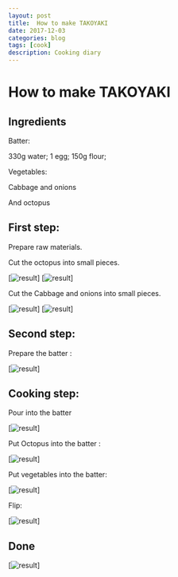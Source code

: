 ```yaml
---
layout: post
title:  How to make TAKOYAKI
date: 2017-12-03
categories: blog
tags: [cook]
description: Cooking diary
---
```


# How to make TAKOYAKI

## Ingredients

Batter:

330g water;
1 egg;
150g flour;

Vegetables:

Cabbage and onions 

And octopus

## First step:

Prepare raw materials.

Cut the octopus into small pieces.

[![result](http://oybqmhgid.bkt.clouddn.com/cook1%20%281%29.jpg)]
[![result](http://oybqmhgid.bkt.clouddn.com/cook1%20%284%29.jpg)]

Cut the Cabbage and onions  into small pieces.

[![result](http://oybqmhgid.bkt.clouddn.com/cook1%20%282%29.jpg)]
[![result](http://oybqmhgid.bkt.clouddn.com/cook1%20%283%29.jpg)]

## Second step:

 Prepare the batter :

[![result](http://oybqmhgid.bkt.clouddn.com/cook1%20%285%29.jpg)]

## Cooking step:

  Pour into the batter

[![result](http://oybqmhgid.bkt.clouddn.com/cook1%20%286%29.jpg)]

  Put Octopus into the batter :

[![result](http://oybqmhgid.bkt.clouddn.com/cook1%20%287%29.jpg)]

  Put vegetables into the batter:

[![result](http://oybqmhgid.bkt.clouddn.com/cook1%20%288%29.jpg)]

  Flip:

[![result](http://oybqmhgid.bkt.clouddn.com/cook1%20%289%29.jpg)]

## Done

[![result](http://oybqmhgid.bkt.clouddn.com/cook1%20%2811%29.jpg)]
